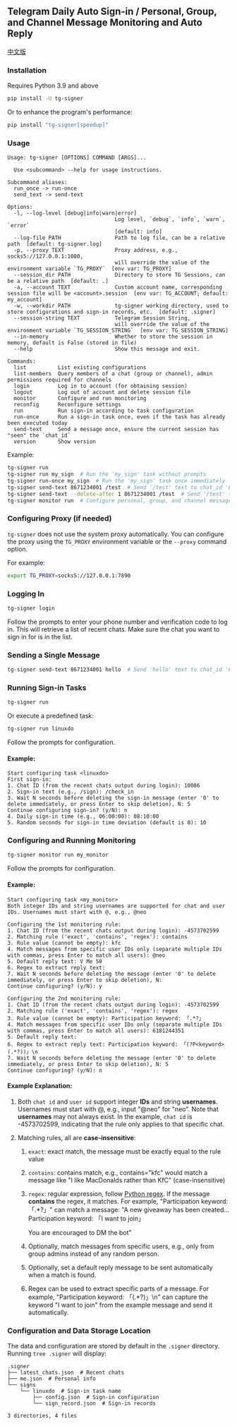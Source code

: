 ## Telegram Daily Auto Sign-in / Personal, Group, and Channel Message Monitoring and Auto Reply

[中文版](./README.md)

### Installation
Requires Python 3.9 and above

```sh
pip install -U tg-signer
```

Or to enhance the program's performance:

```sh
pip install "tg-signer[speedup]"
```

### Usage

```
Usage: tg-signer [OPTIONS] COMMAND [ARGS]...

  Use <subcommand> --help for usage instructions.

Subcommand aliases:
  run_once -> run-once
  send_text -> send-text

Options:
  -l, --log-level [debug|info|warn|error]
                                  Log level, `debug`, `info`, `warn`, `error`
                                  [default: info]
  --log-file PATH                 Path to log file, can be a relative path  [default: tg-signer.log]
  -p, --proxy TEXT                Proxy address, e.g., socks5://127.0.0.1:1080,
                                  will override the value of the environment variable `TG_PROXY`  [env var: TG_PROXY]
  --session_dir PATH              Directory to store TG Sessions, can be a relative path  [default: .]
  -a, --account TEXT              Custom account name, corresponding session file will be <account>.session  [env var: TG_ACCOUNT; default: my_account]
  -w, --workdir PATH              tg-signer working directory, used to store configurations and sign-in records, etc.  [default: .signer]
  --session-string TEXT           Telegram Session String,
                                  will override the value of the environment variable `TG_SESSION_STRING`  [env var: TG_SESSION_STRING]
  --in-memory                     Whether to store the session in memory, default is False (stored in file)
  --help                          Show this message and exit.

Commands:
  list          List existing configurations
  list-members  Query members of a chat (group or channel), admin permissions required for channels
  login         Log in to account (for obtaining session)
  logout        Log out of account and delete session file
  monitor       Configure and run monitoring
  reconfig      Reconfigure settings
  run           Run sign-in according to task configuration
  run-once      Run a sign-in task once, even if the task has already been executed today
  send-text     Send a message once, ensure the current session has "seen" the `chat_id`
  version       Show version
```

Example:

```sh
tg-signer run
tg-signer run my_sign  # Run the 'my_sign' task without prompts
tg-signer run-once my_sign  # Run the 'my_sign' task once immediately
tg-signer send-text 8671234001 /test  # Send '/test' text to chat_id '8671234001'
tg-signer send-text --delete-after 1 8671234001 /test  # Send '/test' to chat_id '8671234001', then delete the message after 1 second
tg-signer monitor run  # Configure personal, group, and channel message monitoring and auto-reply
```

### Configuring Proxy (if needed)

`tg-signer` does not use the system proxy automatically. You can configure the proxy using the `TG_PROXY` environment variable or the `--proxy` command option.

For example:

```sh
export TG_PROXY=socks5://127.0.0.1:7890
```

### Logging In

```sh
tg-signer login
```

Follow the prompts to enter your phone number and verification code to log in. This will retrieve a list of recent chats. Make sure the chat you want to sign in for is in the list.

### Sending a Single Message

```sh
tg-signer send-text 8671234001 hello  # Send 'hello' text to chat_id '8671234001'
```

### Running Sign-in Tasks

```sh
tg-signer run
```

Or execute a predefined task:

```sh
tg-signer run linuxdo
```

Follow the prompts for configuration.

#### Example:

```
Start configuring task <linuxdo>
First sign-in:
1. Chat ID (from the recent chats output during login): 10086
2. Sign-in text (e.g., /sign): /check_in
3. Wait N seconds before deleting the sign-in message (enter '0' to delete immediately, or press Enter to skip deletion), N: 5
Continue configuring sign-in? (y/N): n
4. Daily sign-in time (e.g., 06:00:00): 08:10:00
5. Random seconds for sign-in time deviation (default is 0): 10
```

### Configuring and Running Monitoring

```sh
tg-signer monitor run my_monitor
```

Follow the prompts for configuration.

#### Example:

```
Start configuring task <my_monitor>
Both integer IDs and string usernames are supported for chat and user IDs. Usernames must start with @, e.g., @neo

Configuring the 1st monitoring rule:
1. Chat ID (from the recent chats output during login): -4573702599
2. Matching rule ('exact', 'contains', 'regex'): contains
3. Rule value (cannot be empty): kfc
4. Match messages from specific user IDs only (separate multiple IDs with commas, press Enter to match all users): @neo
5. Default reply text: V Me 50
6. Regex to extract reply text:
7. Wait N seconds before deleting the message (enter '0' to delete immediately, or press Enter to skip deletion), N:
Continue configuring? (y/N): y

Configuring the 2nd monitoring rule:
1. Chat ID (from the recent chats output during login): -4573702599
2. Matching rule ('exact', 'contains', 'regex'): regex
3. Rule value (cannot be empty): Participation keyword: 「.*?」
4. Match messages from specific user IDs only (separate multiple IDs with commas, press Enter to match all users): 6181244351
5. Default reply text:
6. Regex to extract reply text: Participation keyword: 「(?P<keyword>(.*?))」\n
7. Wait N seconds before deleting the message (enter '0' to delete immediately, or press Enter to skip deletion), N: 5
Continue configuring? (y/N): n
```

#### Example Explanation:

1. Both `chat id` and `user id` support integer **IDs** and string **usernames**. Usernames must start with @, e.g., input "@neo" for "neo". Note that **usernames** may not always exist. In the example, `chat id` is -4573702599, indicating that the rule only applies to that specific chat.

2. Matching rules, all are **case-insensitive**:

   1. `exact`: exact match, the message must be exactly equal to the rule value

   2. `contains`: contains match, e.g., contains="kfc" would match a message like "I like MacDonalds rather than KfC" (case-insensitive)

   3. `regex`: regular expression, follow [Python regex](https://docs.python.org/3/library/re.html). If the message **contains** the regex, it matches. For example, "Participation keyword: 「.*?」" can match a message: "A new giveaway has been created...
      Participation keyword: 「I want to join」

      You are encouraged to DM the bot"

   4. Optionally, match messages from specific users, e.g., only from group admins instead of any random person.

   5. Optionally, set a default reply message to be sent automatically when a match is found.

   6. Regex can be used to extract specific parts of a message. For example, "Participation keyword: 「(.*?)」\n" can capture the keyword "I want to join" from the example message and send it automatically.



### Configuration and Data Storage Location

The data and configuration are stored by default in the `.signer` directory. Running `tree .signer` will display:

```
.signer
├── latest_chats.json  # Recent chats
├── me.json  # Personal info
└── signs
    └── linuxdo  # Sign-in task name
        ├── config.json  # Sign-in configuration
        └── sign_record.json  # Sign-in records

3 directories, 4 files
```
